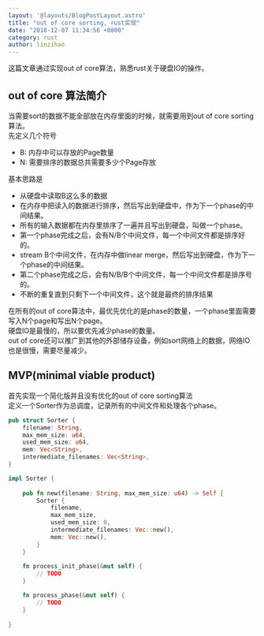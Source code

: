 ```yaml
---
layout: '@layouts/BlogPostLayout.astro'
title: "out of core sorting, rust实现"
date: "2018-12-07 11:34:56 +0800"
category: rust
author: linzihao
---
```


这篇文章通过实现out of core算法，熟悉rust关于硬盘IO的操作。  

## out of core 算法简介
当需要sort的数据不能全部放在内存里面的时候，就需要用到out of core sorting算法。  
先定义几个符号
- B: 内存中可以存放的Page数量
- N: 需要排序的数据总共需要多少个Page存放

基本思路是
- 从硬盘中读取B这么多的数据
- 在内存中把读入的数据进行排序，然后写出到硬盘中，作为下一个phase的中间结果。
- 所有的输入数据都在内存里排序了一遍并且写出到硬盘，叫做一个phase。
- 第一个phase完成之后，会有N/B个中间文件，每一个中间文件都是排序好的。
- stream B个中间文件，在内存中做linear merge，然后写出到硬盘，作为下一个phase的中间结果。
- 第二个phase完成之后，会有N/B/B个中间文件，每一个中间文件都是排序号的。
- 不断的重复直到只剩下一个中间文件，这个就是最终的排序结果

在所有的out of core算法中，最优先优化的是phase的数量，一个phase里面需要写入N个page和写出N个page。  
硬盘IO是最慢的，所以要优先减少phase的数量。   
out of core还可以推广到其他的外部储存设备，例如sort网络上的数据，网络IO也是很慢，需要尽量减少。  

## MVP(minimal viable product)
首先实现一个简化版并且没有优化的out of core sorting算法  
定义一个Sorter作为总调度，记录所有的中间文件和处理各个phase。  
```rust
pub struct Sorter {
    filename: String,
    max_mem_size: u64,
    used_mem_size: u64,
    mem: Vec<String>,
    intermediate_filenames: Vec<String>,
}

impl Sorter {
  
    pub fn new(filename: String, max_mem_size: u64) -> Self {
        Sorter {
            filename,
            max_mem_size,
            used_mem_size: 0,
            intermediate_filenames: Vec::new(),
            mem: Vec::new(),
        }
    }
    
    fn process_init_phase(&mut self) {
        // TODO
    }

    fn process_phase(&mut self) {
        // TODO
    }
  
}
```